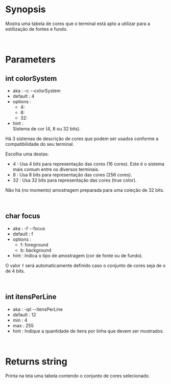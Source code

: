 # Synopsis

Mostra uma tabela de cores que o terminal está apto a utilizar para a 
estilização de fontes e fundo.



&nbsp;

# Parameters

## int colorSystem

- aka       : -c --colorSystem
- default   : 4
- options   : 
  - 4:
  - 8:
  - 32:
- hint      :  
  Sistema de cor (4, 8 ou 32 bits).

Há 3 sistemas de descrição de cores que podem ser usados conforme a 
compatibilidade do seu terminal.

Escolha uma destas:

- 4   : Usa 4 bits para representação das cores (16 cores).
        Este é o sistema mais comum entre os diversos terminais.
- 8   : Usa 8 bits para representação das cores (256 cores).
- 32  : Usa 32 bits para representação das cores (true color).

Não há (no momento) amostragem preparada para uma coleção de 32 bits.


&nbsp;

## char focus

- aka       : -f --focus
- default   : f
- options   :
  - f: foreground
  - b: background
- hint      :
  Indica o tipo de amostragem (cor de fonte ou de fundo).

O valor `f` será automaticamente definido caso o conjunto de cores seja de o 
de 4 bits.



&nbsp;

## int itensPerLine

- aka       : -ipl --itensPerLine
- default   : 12
- min       : 4
- max       : 255
- hint      :
  Indique a quantidade de itens por linha que devem ser mostrados.




&nbsp;

# Returns string

Printa na tela uma tabela contendo o conjunto de cores selecionado.